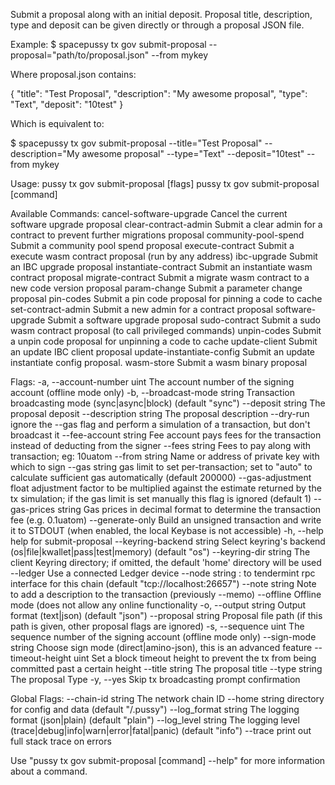 Submit a proposal along with an initial deposit.
Proposal title, description, type and deposit can be given directly or through a proposal JSON file.

Example:
$ spacepussy tx gov submit-proposal --proposal="path/to/proposal.json" --from mykey

Where proposal.json contains:

{
  "title": "Test Proposal",
  "description": "My awesome proposal",
  "type": "Text",
  "deposit": "10test"
}

Which is equivalent to:

$ spacepussy tx gov submit-proposal --title="Test Proposal" --description="My awesome proposal" --type="Text" --deposit="10test" --from mykey

Usage:
  pussy tx gov submit-proposal [flags]
  pussy tx gov submit-proposal [command]

Available Commands:
  cancel-software-upgrade   Cancel the current software upgrade proposal
  clear-contract-admin      Submit a clear admin for a contract to prevent further migrations proposal
  community-pool-spend      Submit a community pool spend proposal
  execute-contract          Submit a execute wasm contract proposal (run by any address)
  ibc-upgrade               Submit an IBC upgrade proposal
  instantiate-contract      Submit an instantiate wasm contract proposal
  migrate-contract          Submit a migrate wasm contract to a new code version proposal
  param-change              Submit a parameter change proposal
  pin-codes                 Submit a pin code proposal for pinning a code to cache
  set-contract-admin        Submit a new admin for a contract proposal
  software-upgrade          Submit a software upgrade proposal
  sudo-contract             Submit a sudo wasm contract proposal (to call privileged commands)
  unpin-codes               Submit a unpin code proposal for unpinning a code to cache
  update-client             Submit an update IBC client proposal
  update-instantiate-config Submit an update instantiate config proposal.
  wasm-store                Submit a wasm binary proposal

Flags:
  -a, --account-number uint      The account number of the signing account (offline mode only)
  -b, --broadcast-mode string    Transaction broadcasting mode (sync|async|block) (default "sync")
      --deposit string           The proposal deposit
      --description string       The proposal description
      --dry-run                  ignore the --gas flag and perform a simulation of a transaction, but don't broadcast it
      --fee-account string       Fee account pays fees for the transaction instead of deducting from the signer
      --fees string              Fees to pay along with transaction; eg: 10uatom
      --from string              Name or address of private key with which to sign
      --gas string               gas limit to set per-transaction; set to "auto" to calculate sufficient gas automatically (default 200000)
      --gas-adjustment float     adjustment factor to be multiplied against the estimate returned by the tx simulation; if the gas limit is set manually this flag is ignored  (default 1)
      --gas-prices string        Gas prices in decimal format to determine the transaction fee (e.g. 0.1uatom)
      --generate-only            Build an unsigned transaction and write it to STDOUT (when enabled, the local Keybase is not accessible)
  -h, --help                     help for submit-proposal
      --keyring-backend string   Select keyring's backend (os|file|kwallet|pass|test|memory) (default "os")
      --keyring-dir string       The client Keyring directory; if omitted, the default 'home' directory will be used
      --ledger                   Use a connected Ledger device
      --node string              <host>:<port> to tendermint rpc interface for this chain (default "tcp://localhost:26657")
      --note string              Note to add a description to the transaction (previously --memo)
      --offline                  Offline mode (does not allow any online functionality
  -o, --output string            Output format (text|json) (default "json")
      --proposal string          Proposal file path (if this path is given, other proposal flags are ignored)
  -s, --sequence uint            The sequence number of the signing account (offline mode only)
      --sign-mode string         Choose sign mode (direct|amino-json), this is an advanced feature
      --timeout-height uint      Set a block timeout height to prevent the tx from being committed past a certain height
      --title string             The proposal title
      --type string              The proposal Type
  -y, --yes                      Skip tx broadcasting prompt confirmation

Global Flags:
      --chain-id string     The network chain ID
      --home string         directory for config and data (default "/.pussy")
      --log_format string   The logging format (json|plain) (default "plain")
      --log_level string    The logging level (trace|debug|info|warn|error|fatal|panic) (default "info")
      --trace               print out full stack trace on errors

Use "pussy tx gov submit-proposal [command] --help" for more information about a command.
